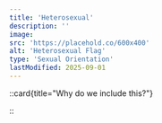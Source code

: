 ```yaml
---
title: 'Heterosexual'
description: ''
image:
src: 'https://placehold.co/600x400'
alt: 'Heterosexual Flag'
type: 'Sexual Orientation'
lastModified: 2025-09-01
---
```


::card{title="Why do we include this?"}

::